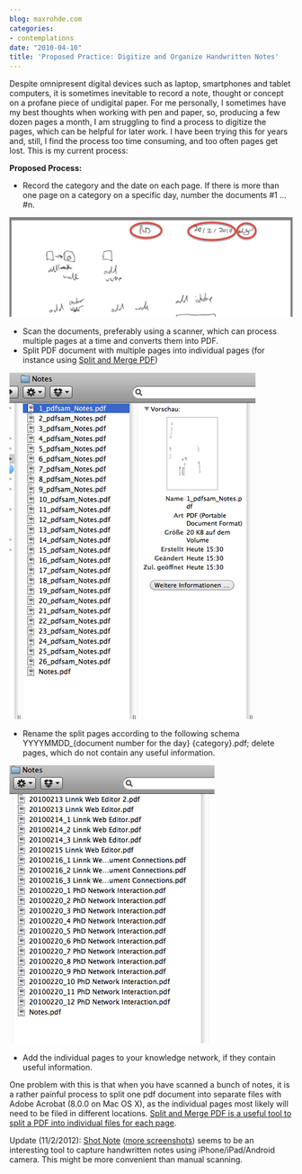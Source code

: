 ```yaml
---
blog: maxrohde.com
categories:
- contemplations
date: "2010-04-10"
title: 'Proposed Practice: Digitize and Organize Handwritten Notes'
---
```


Despite omnipresent digital devices such as laptop, smartphones and tablet computers, it is sometimes inevitable to record a note, thought or concept on a profane piece of undigital paper. For me personally, I sometimes have my best thoughts when working with pen and paper, so, producing a few dozen pages a month, I am struggling to find a process to digitize the pages, which can be helpful for later work. I have been trying this for years and, still, I find the process too time consuming, and too often pages get lost. This is my current process:

**Proposed Process:**

- Record the category and the date on each page. If there is more than one page on a category on a specific day, number the documents #1 ... #n.

![wpid-bildschirmfoto2010-04-10um16-09-17.png](images/wpid-bildschirmfoto2010-04-10um16-09-17.png)

- Scan the documents, preferably using a scanner, which can process multiple pages at a time and converts them into PDF.
- Split PDF document with multiple pages into individual pages (for instance using [Split and Merge PDF](http://maxrohde.com/2010/04/10/software-pdf-split-and-merge/))

![wpid-bildschirmfoto2010-04-10um15-30-561.png](images/wpid-bildschirmfoto2010-04-10um15-30-561.png)

- Rename the split pages according to the following schema YYYYMMDD\_{document number for the day} {category}.pdf; delete pages, which do not contain any useful information.

![wpid-bildschirmfoto2010-04-10um16-04-45.png](images/wpid-bildschirmfoto2010-04-10um16-04-45.png)

- Add the individual pages to your knowledge network, if they contain useful information.

One problem with this is that when you have scanned a bunch of notes, it is a rather painful process to split one pdf document into separate files with Adobe Acrobat (8.0.0 on Mac OS X), as the individual pages most likely will need to be filed in different locations. [Split and Merge PDF is a useful tool to split a PDF into individual files for each page](http://maxrohde.com/2010/04/10/software-pdf-split-and-merge/).

Update (11/2/2012): [Shot Note](http://www.wired.com/gadgetlab/2011/02/shot-note-paper-pads-designed-to-be-scanned-by-iphone/) ([more screenshots](http://kenjiair.blogspot.co.nz/2012/01/iphoneandroidshot-noteevernote.html)) seems to be an interesting tool to capture handwritten notes using iPhone/iPad/Android camera. This might be more convenient than manual scanning.
